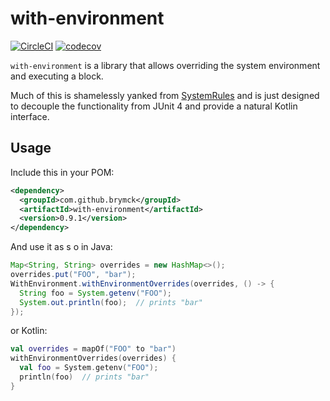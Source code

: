 with-environment
================

[![CircleCI](https://circleci.com/gh/brymck/with-environment.svg?style=shield)](https://circleci.com/gh/brymck/with-environment)
[![codecov](https://codecov.io/gh/brymck/with-environment/branch/master/graph/badge.svg)](https://codecov.io/gh/brymck/with-environment)

`with-environment` is a library that allows overriding the system environment and executing a block.

Much of this is shamelessly yanked from [SystemRules][system-rules] and is just designed to decouple
the functionality from JUnit 4 and provide a natural Kotlin interface.

Usage
-----

Include this in your POM:

```xml
<dependency>
  <groupId>com.github.brymck</groupId>
  <artifactId>with-environment</artifactId>
  <version>0.9.1</version>
</dependency>
```

And use it as s o in Java:

```java
Map<String, String> overrides = new HashMap<>();
overrides.put("FOO", "bar");
WithEnvironment.withEnvironmentOverrides(overrides, () -> {
  String foo = System.getenv("FOO");
  System.out.println(foo);  // prints "bar"
});
```

or Kotlin:

```kotlin
val overrides = mapOf("FOO" to "bar")
withEnvironmentOverrides(overrides) {
  val foo = System.getenv("FOO");
  println(foo)  // prints "bar"
}
```

[system-rules]: https://github.com/stefanbirkner/system-rules
